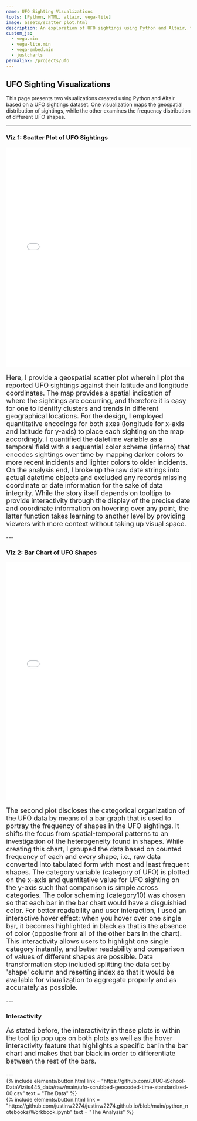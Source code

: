 ```yaml
---
name: UFO Sighting Visualizations
tools: [Python, HTML, altair, vega-lite]
image: assets/scatter_plot.html
description: An exploration of UFO sightings using Python and Altair, featuring a geospatial scatter plot and a bar chart of UFO shapes.
custom_js:
  - vega.min
  - vega-lite.min
  - vega-embed.min
  - justcharts
permalink: /projects/ufo
---
```


## UFO Sighting Visualizations

This page presents two visualizations created using Python and Altair based on a UFO sightings dataset. One visualization maps the geospatial distribution of sightings, while the other examines the frequency distribution of different UFO shapes.

---

###  Viz 1: Scatter Plot of UFO Sightings

<iframe src="/assets/scatter_plot.html" width="100%" height="600" style="border:none;"></iframe>

<p style="font-size:18px;">
Here, I provide a geospatial scatter plot wherein I plot the reported UFO sightings against their latitude and longitude coordinates. The map provides a spatial indication of where the sightings are occurring, and therefore it is easy for one to identify clusters and trends in different geographical locations. For the design, I employed quantitative encodings for both axes (longitude for x-axis and latitude for y-axis) to place each sighting on the map accordingly. I quantified the datetime variable as a temporal field with a sequential color scheme (inferno) that encodes sightings over time by mapping darker colors to more recent incidents and lighter colors to older incidents. On the analysis end, I broke up the raw date strings into actual datetime objects and excluded any records missing coordinate or date information for the sake of data integrity. While the story itself depends on tooltips to provide interactivity through the display of the precise date and coordinate information on hovering over any point, the latter function takes learning to another level by providing viewers with more context without taking up visual space.
</p>
---

### Viz 2: Bar Chart of UFO Shapes

<iframe src="/assets/bar_chart.html" width="100%" height="650" style="border:none;"></iframe>

<p style="font-size:18px;">
The second plot discloses the categorical organization of the UFO data by means of a bar graph that is used to portray the frequency of shapes in the UFO sightings. It shifts the focus from spatial-temporal patterns to an investigation of the heterogeneity found in shapes. While creating this chart, I grouped the data based on counted frequency of each and every shape, i.e., raw data converted into tabulated form with most and least frequent shapes. The category variable (category of UFO) is plotted on the x-axis and quantitative value for UFO sighting on the y-axis such that comparison is simple across categories. The color scheming (category10) was chosen so that each bar in the bar chart would have a disguishied color. For better readability and user interaction, I used an interactive hover effect: when you hover over one single bar, it becomes highlighted in black as that is the absence of color (opposite from all of the other bars in the chart). This interactivity allows users to highlight one single category instantly, and better readability and comparison of values of different shapes are possible. Data transformation step included splitting the data set by 'shape' column and resetting index so that it would be available for visualization to aggregate properly and as accurately as possible.
</p>
---

### Interactivity

<p style="font-size:18px;">
As stated before, the interactivity in these plots is within the tool tip pop ups on both plots as well as the hover interactivity feature that highlights a specific bar in the bar chart and makes that bar black in order to differentiate between the rest of the bars.
</p>
---

<div class = "left"> {% include elements/button.html link = "https://github.com/UIUC-iSchool-DataViz/is445_data/raw/main/ufo-scrubbed-geocoded-time-standardized-00.csv" text = "The Data" %} </div> 

<div class = "right"> {% include elements/button.html link = "https://github.com/justinw2274/justinw2274.github.io/blob/main/python_notebooks/Workbook.ipynb" text = "The Analysis" %} </div> 

